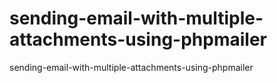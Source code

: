 # sending-email-with-multiple-attachments-using-phpmailer
 sending-email-with-multiple-attachments-using-phpmailer
